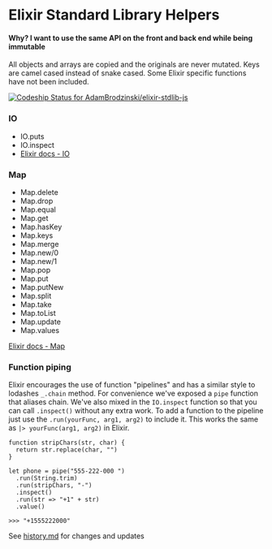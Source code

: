 # Elixir Standard Library Helpers

#### Why? I want to use the same API on the front and back end while being immutable

All objects and arrays are copied and the originals are never mutated. Keys are camel cased instead of snake cased. Some Elixir specific functions have not been included.

[ ![Codeship Status for AdamBrodzinski/elixir-stdlib-js](https://codeship.com/projects/961d6080-b158-0132-e813-32bd639983ea/status?branch=master)](https://codeship.com/projects/69814)

### IO

- IO.puts
- IO.inspect
- [Elixir docs - IO](http://elixir-lang.org/docs/stable/elixir/IO.html)

### Map

- Map.delete
- Map.drop
- Map.equal
- Map.get
- Map.hasKey
- Map.keys
- Map.merge
- Map.new/0
- Map.new/1
- Map.pop
- Map.put
- Map.putNew
- Map.split
- Map.take
- Map.toList
- Map.update
- Map.values

[Elixir docs - Map](http://elixir-lang.org/docs/stable/elixir/Map.html)

### Function piping

Elixir encourages the use of function "pipelines" and has a similar style to lodashes `_.chain` method. For convenience we've exposed a `pipe` function that aliases chain. We've also mixed in the `IO.inspect` function so that you can call `.inspect()` without any extra work. To add a function to the pipeline just use the `.run(yourFunc, arg1, arg2)` to include it. This works the same as `|> yourFunc(arg1, arg2)` in Elixir.

```
function stripChars(str, char) {
  return str.replace(char, "")
}

let phone = pipe("555-222-000 ")
  .run(String.trim)
  .run(stripChars, "-")
  .inspect()
  .run(str => "+1" + str)
  .value()

>>> "+1555222000"
```

See [history.md](https://github.com/AdamBrodzinski/elixir-stdlib-js/blob/master/history.md) for changes and updates
